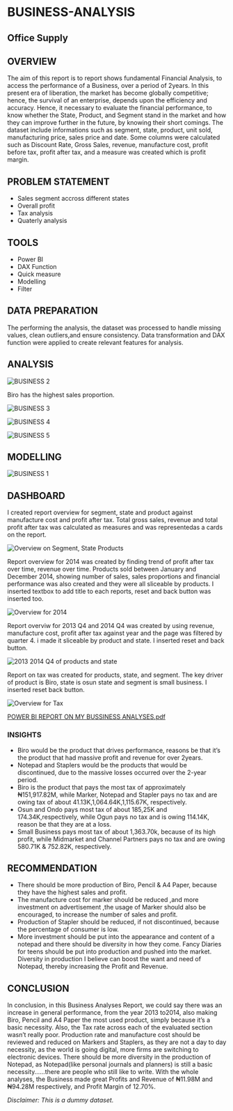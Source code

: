 # BUSINESS-ANALYSIS

## Office Supply

## OVERVIEW
The aim of  this report is to report shows fundamental Financial Analysis, to access the performance of a Business, over a period of 2years. In this present era of liberation, the market has become globally competitive; hence, the survival of an enterprise, depends upon the efficiency and accuracy.
Hence, it necessary to evaluate the financial performance, to know whether the State, Product, and Segment stand in the market and how they can improve further in the future, by knowing their short comings.
The dataset include informations such as segment, state, product, unit sold, manufacturing price, sales price and date. Some columns were calculated such as Discount Rate, Gross Sales, revenue, manufacture cost, profit before tax, profit after tax, and a measure was created which is profit margin.

## PROBLEM STATEMENT
* Sales segment accross different states
* Overall profit
* Tax analysis
* Quaterly analysis

## TOOLS
* Power BI
* DAX Function
* Quick measure
* Modelling
* Filter

## DATA PREPARATION
The performing the analysis, the dataset was processed to handle missing values, clean outliers,and ensure consistency. Data transformation and DAX function were applied to create relevant features for analysis.


## ANALYSIS
![BUSINESS 2](https://user-images.githubusercontent.com/72547309/235334213-19fe6aa4-e08a-4961-b211-edf121e081eb.jpg)

Biro has the highest sales proportion.

![BUSINESS 3](https://user-images.githubusercontent.com/72547309/235334267-40aedeae-57e2-4376-a8be-d4bb8a16b602.jpg)


![BUSINESS 4](https://user-images.githubusercontent.com/72547309/235334281-115b75b4-56ab-4330-803f-236118d34878.jpg)


![BUSINESS 5](https://user-images.githubusercontent.com/72547309/235515842-2fbe53e1-0288-4c2f-9bf3-9a1a8135d5ba.jpg)


## MODELLING

![BUSINESS 1](https://user-images.githubusercontent.com/72547309/235334172-49f63067-0272-42d8-82f4-87ac505d09b3.jpg)


## DASHBOARD
I created report overview for segment, state and product against manufacture cost and profit after tax. Total gross sales, revenue and total profit after tax was calculated as measures and was representedas a cards on the report.

![Overview on Segment, State   Products](https://user-images.githubusercontent.com/72547309/212215055-e587388e-e8a3-45b2-a55e-42fad4810428.jpg)


Report overview for 2014 was created by finding trend of profit after tax over time, revenue over time. Products sold between January and December 2014,
showing number of sales, sales proportions and financial performance was also created and they were all sliceable by products. I inserted textbox to add title to each reports, reset and back button was inserted too.

![Overview for 2014](https://user-images.githubusercontent.com/72547309/212215493-1c5cb5e0-2ecf-4abb-be8b-acf109c694dd.jpg)


Report overviw for 2013 Q4 and 2014 Q4 was created by using revenue, manufacture cost, profit after tax against year and the page was filtered by quarter 4. i made it sliceable by product and state. I inserted reset and back button.

![2013   2014 Q4 of products and state](https://user-images.githubusercontent.com/72547309/212215578-b0c496e6-44e0-4b52-8277-4f8f5ecd4ebc.jpg)


Report on tax was created for products, state, and segment. The key driver of product is Biro, state is osun state and segment is small business. I inserted reset back button.

![Overview for Tax](https://user-images.githubusercontent.com/72547309/212216986-f05052bf-bc37-4a72-b2d9-eb3d0cd16250.jpg)



[POWER BI REPORT ON MY BUSSINESS ANALYSES.pdf](https://github.com/Adewumi25-tech/Business-Performance-Report/files/10407300/POWER.BI.REPORT.ON.MY.BUSSINESS.ANALYSES.pdf)

### INSIGHTS
* Biro would be the product that drives performance, reasons be that it’s the product that had massive profit and revenue for over 2years.
* Notepad and Staplers would be the products that would be discontinued, due to the massive losses occurred over the 2-year period.
* Biro is the product that pays the most tax of approximately ₦151,917.82M, while Marker, Notepad and Stapler pays no tax and are owing tax of about 41.13K,1,064.64K,1,115.67K, respectively.
* Osun and Ondo pays most tax of about 185,25K and 174.34K,respectively, while Ogun pays no tax and is owing 114.14K, reason be that they are at a loss.
* Small Business pays most tax of about 1,363.70k, because of its high profit, while Midmarket and Channel Partners pays no tax and are owing 580.71K & 752.82K, respectively.

## RECOMMENDATION
* There should be more production of Biro, Pencil & A4 Paper, because they have the highest sales and profit.
* The manufacture cost for marker should be reduced ,and more investment on advertisement ,the usage of Marker should also be encouraged, to increase the number of sales and profit.
* Production of Stapler should be reduced, if not discontinued, because the percentage of consumer is low.  
* More investment should be put into the appearance and content	 of a notepad and there should be diversity in how they come. Fancy Diaries for teens should be put into production and pushed into the market. Diversity in production I believe can boost the want and need of Notepad, thereby increasing the Profit and Revenue.

## CONCLUSION
In conclusion, in this Business Analyses Report, we could say there was an increase in general performance, from the year 2013 to2014, also making Biro, Pencil and A4 Paper the most used product, simply because it’s a basic necessity.
Also, the Tax rate across each of the evaluated section wasn’t really poor.
Production rate and manufacture cost should be reviewed and reduced on Markers and Staplers, as they are not a day to day necessity, as the world is going digital, more firms are switching to electronic devices.
There should be more diversity in the production of Notepad, as Notepad(like personal journals and planners) is still a basic necessity……there are people who still like to write.
With the whole analyses, the Business made great Profits and Revenue of ₦11.98M and ₦94.28M respectively, and Profit Margin of 12.70%.

_Disclaimer: This is a dummy dataset._
